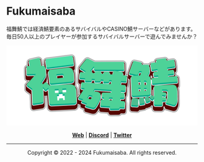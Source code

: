 # Fukumaisaba
福舞鯖では経済鯖要素のあるサバイバルやCASINO鯖サーバーなどがあります。  
毎日50人以上のプレイヤーが参加するサバイバルサーバーで遊んでみませんか？

![](/profile/logo.png)
<p align="center"><strong><a href="https://fukumaisaba.net/">Web</a></strong> | <strong><a href="https://dc.fukumaisaba.net">Discord</a></strong> | <strong><a href="https://twitter.com/fukumaisaba">Twitter</a></strong></p>

-----

<p align="center">Copyright © 2022 - 2024 Fukumaisaba. All rights reserved.</p>
